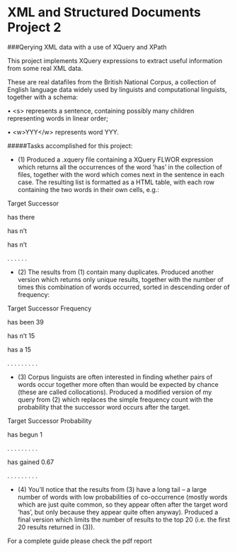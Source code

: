 # XML and Structured Documents Project 2
###Qerying XML data with a use of XQuery and XPath

This project implements XQuery expressions to extract useful information from some real XML data. 

These are real datafiles from the British National Corpus, a collection of English language data widely used by linguists and computational linguists, together with
a schema:

• \<s> 
represents a sentence, containing possibly many children <w> representing words in linear order;

• \<w>YYY\</w> represents word YYY.

#####Tasks accomplished for this project:

* (1) Produced a .xquery file containing a XQuery FLWOR expression which returns all the occurrences of the word ’has’ in the collection of files, together with the word which comes next in the sentence in each
case. The resulting list is formatted as a HTML table, with each row containing the two words in their own cells, e.g.:

Target Successor

has there

has n’t

has n’t

. . . . . .

* (2) The results from (1) contain many duplicates. Produced another version which returns only unique results, together with the number of times this combination of words occurred, sorted in descending
order of frequency:

Target Successor Frequency

has been 39

has n’t 15

has a 15

. . . . . . . . .

* (3) Corpus linguists are often interested in finding whether pairs of words occur together more often than would be expected by chance (these are called collocations). Produced a modified version of my query
from (2) which replaces the simple frequency count with the probability that the successor word occurs after the target. 

Target Successor Probability

has begun 1

. . . . . . . . .

has gained 0.67

. . . . . . . . .

* (4) You’ll notice that the results from (3) have a long tail – a large number of words with low probabilities of co-occurrence (mostly words which are just quite common, so they appear often after the target word
’has’, but only because they appear quite often anyway). Produced a final version which limits the number of results to the top 20 (i.e. the first 20 results returned in (3)).

For a complete guide please check the pdf report
